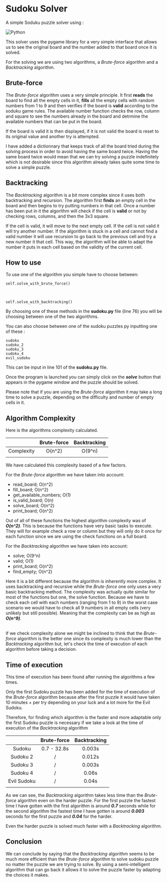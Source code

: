 

# Sudoku Solver

A simple Soduku puzzle solver using : 

![Python](https://img.shields.io/badge/python-3670A0?style=for-the-badge&logo=python&logoColor=ffdd54)

This solver uses the pygame library for a very simple interface that allows us to see the original board and the number added to that board once it is solved. 

For the solving we are using two algorithms, a *Brute-force* algorithm and a *Backtracking* algorithm. 

## Brute-force

The *Brute-force* algorithm uses a very simple principle. It first **reads** the board to find all the empty cells in it, **fills** all the empty cells with random numbers from 1 to 9 and then verifies if the board is **valid** according to the soduku game rules. The available number function checks the row, column and square to see the numbers already in the board and detrmine the available numbers that can be put in the board. 

If the board is valid it is then displayed, if it is not valid the board is reset to its original value and another try is attempted. 

I have added a dictionnary that keeps track of all the board tried during the solving process in order to avoid having the same board twice. Having the same board twice would mean that we can try solving a puzzle indefinitely which is not desirable since this algorithm already takes quite some time to solve a simple puzzle. 

## Backtracking

The *Backtracking* algorithm is a bit more complex since it uses both backtracking and recursion. The algorithm first **finds** an empty cell in the board and then begins to try putting numbers in that cell. Once a number has been put in it the algorithm will check if the cell is **valid** or not by checking rows, columns, and then the 3x3 square. 

If the cell is valid, it will move to the next empty cell. If the cell is not valid it will try another number. If the algorithm is stuck in a cell and cannot find a valid number it will use recursion to go back to the previous cell and try a new number it that cell. This way, the algorithm will be able to adapt the number it puts in each cell based on the validity of the current cell. 

## How to use

To use one of the algorithm you simple have to choose between: 

    self.solve_with_brute_force() 
<br>

    self.solve_with_backtracking()

By choosing one of these methods in the **sudoku.py** file (line 76) you will be choosing between one of the two algorithms.

You can also choose between one of the sudoku puzzles py inputting one of these :

    sudoku
    sudoku_2
    sudoku_3
    sudoku_4
    evil_sudoku

This can be input in line 101 of the **sudoku.py** file. 

Once the program is launched you can simply click on the **_solve_** button that appears in the pygame window and the puzzle should be solved. 

Please note that if you are using the *Brute-force* algorithm it may take a long time to solve a puzzle, depending on the difficulty and number of empty cells in it. 

## Algorithm Complexity

Here is the algorithms complexity calculated.

|           | Brute-force   | Backtracking |
| :-------: | :-----------: | :----------: |
| Complexity|  O(n^2)       |  O(9^n)      |
||||

We have calculated this complexity based of a few factors.

For the *Brute-force* algorithm we have taken into account:
* read_board; O(n^2)
* fill_board; O(n^2)
* get_available_numbers; O(1)
* is_valid_board; O(n)
* solve_board; O(n^2)
* print_board; O(n^2)

Out of all of these functions the highest algorithm complexity was of **_O(n^2)_**. 
This is because the functions have very basic tasks to execute. They will for example check a row or column but they will only do it once for each function since we are using the check functions on a full board. 

For the *Backtracking* algorithm we have taken into account:
* solve; O(9^n)
* valid; O(1)
* print_board; O(n^2)
* find_empty; O(n^2)

Here it is a bit different because the algorithm is inherently more complex. It uses backtracking and recursive while the *Brute-force* one only uses a very basic backtracking method. 
The complexity was actually quite similar for most of the functions but one, the solve function. Because we have to check each cell with each numbers (ranging from 1 to 9) in the worst case scenario we would have to check all 9 numbers in all empty cells (very unlikely but still possible). Meaning that the complexity can be as high as **_O(n^9)_**.  
<br>

If we check complexity alone we might be inclined to think that the *Brute-force* algorithm is the better one since its complexity is much lower than the *Backtracking* algorithm but, let's check the time of execution of each algorithm before taking a decision. 


## Time of execution
This time of execution has been found after running the algorithms a few times.

Only the first Sudoku puzzle has been added for the time of execution of the *Brute-force* algorithm because after the first puzzle it would have taken 10 minutes + per try depending on your luck and a lot more for the Evil Sudoku. 

Therefore, for finding which algorithm is the faster and more adaptable only the first Sudoku puzzle is necessary if we take a look at the time of execution of the *Backtracking* algorithm

|            | Brute-force   | Backtracking |
| :--------: | :-----------: | :----------: |
| Sudoku     | 0.7 - 32.8s   | 0.003s       |
| Sudoku 2   |       /       | 0.012s       |
| Sudoku 3   |       /       | 0.003s       |
| Sudoku 4   |       /       | 0.06s        |
| Evil Sudoku|       /       | 0.04s        |
||||

As we can see, the *Backtracking* algorithm takes less time than the *Brute-force* algorithm even on the harder puzzle. 
For the first puzzle the fastest time I have gotten with the first algorithm is around **_0.7_** seconds while for the second algorithm the fastest time I have gotten is around **_0.003_** seconds for the first puzzle and **_0.04_** for the harder. 

Even the harder puzzle is solved much faster with a *Backtracking* algorithm. 

## Conclusion

We can conclude by saying that the *Backtracking* algorithm seems to be much more efficient than the *Brute-force* algorithm to solve sudoku puzzle no matter the puzzle we are trying to solve. By using a semi-intelligent algorithm that can go back it allows it to solve the puzzle faster by adapting the choices it makes. 

